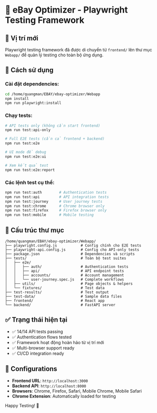 # 🧪 eBay Optimizer - Playwright Testing Framework

## 📍 **Vị trí mới**
Playwright testing framework đã được di chuyển từ `frontend/` lên thư mục `Webapp/` để quản lý testing cho toàn bộ ứng dụng.

## 🚀 **Cách sử dụng**

### Cài đặt dependencies:
```bash
cd /home/quangman/EBAY/ebay-optimizer/Webapp
npm install
npm run playwright:install
```

### Chạy tests:
```bash
# API tests only (không cần start frontend)
npm run test:api-only

# Full E2E tests (cần cả frontend + backend)
npm run test:e2e

# UI mode để debug
npm run test:e2e:ui

# Xem kết quả test
npm run test:e2e:report
```

### Các lệnh test cụ thể:
```bash
npm run test:auth        # Authentication tests
npm run test:api         # API integration tests  
npm run test:journey     # User journey tests
npm run test:chrome      # Chrome browser only
npm run test:firefox     # Firefox browser only
npm run test:mobile      # Mobile testing
```

## 📁 **Cấu trúc thư mục**
```
/home/quangman/EBAY/ebay-optimizer/Webapp/
├── playwright.config.js           # Config chính cho E2E tests
├── playwright-api.config.js       # Config cho API-only tests
├── package.json                   # Dependencies và scripts
├── tests/                         # Toàn bộ test suites
│   ├── e2e/
│   │   ├── auth/                  # Authentication tests
│   │   ├── api/                   # API endpoint tests
│   │   ├── accounts/              # Account management
│   │   └── user-journey.spec.js   # Complete workflows
│   ├── utils/                     # Page objects & helpers
│   └── fixtures/                  # Test data
├── test-results/                  # Test output
├── test-data/                     # Sample data files
├── frontend/                      # React app
└── backend/                       # FastAPI server
```

## ✅ **Trạng thái hiện tại**
- ✅ 14/14 API tests passing
- ✅ Authentication flows tested
- ✅ Framework hoạt động hoàn hảo từ vị trí mới
- ✅ Multi-browser support ready
- ✅ CI/CD integration ready

## 🔧 **Configurations**
- **Frontend URL**: `http://localhost:3000`
- **Backend API**: `http://localhost:8000`  
- **Browsers**: Chrome, Firefox, Safari, Mobile Chrome, Mobile Safari
- **Chrome Extension**: Automatically loaded for testing

Happy Testing! 🎉